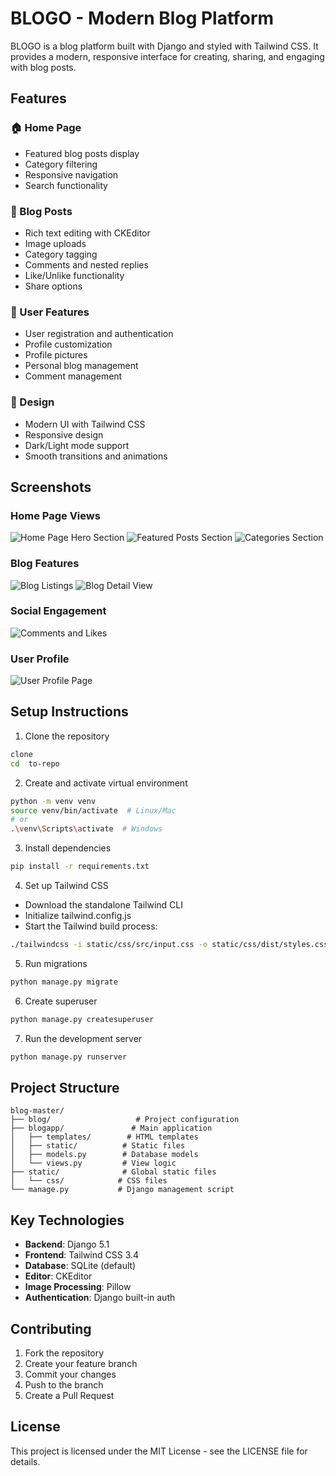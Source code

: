 # BLOGO - Modern Blog Platform

BLOGO is a  blog platform built with Django and styled with Tailwind CSS. It provides a modern, responsive interface for creating, sharing, and engaging with blog posts.

## Features

### 🏠 Home Page
- Featured blog posts display
- Category filtering
- Responsive navigation
- Search functionality

### 📝 Blog Posts
- Rich text editing with CKEditor
- Image uploads
- Category tagging
- Comments and nested replies
- Like/Unlike functionality
- Share options

### 👤 User Features
- User registration and authentication
- Profile customization
- Profile pictures
- Personal blog management
- Comment management

### 💅 Design
- Modern UI with Tailwind CSS
- Responsive design
- Dark/Light mode support
- Smooth transitions and animations

## Screenshots

### Home Page Views
![Home Page Hero Section](screenshots/home1.png)
![Featured Posts Section](screenshots/home2.png)
![Categories Section](screenshots/home3.png)

### Blog Features
![Blog Listings](screenshots/blogs.png)
![Blog Detail View](screenshots/blog.png)

### Social Engagement
![Comments and Likes](screenshots/commentlikes.png)

### User Profile
![User Profile Page](screenshots/profile.png)

## Setup Instructions

1. Clone the repository
```bash 
clone
cd  to-repo
```

2. Create and activate virtual environment
```bash
python -m venv venv
source venv/bin/activate  # Linux/Mac
# or
.\venv\Scripts\activate  # Windows
```

3. Install dependencies
```bash
pip install -r requirements.txt
```

4. Set up Tailwind CSS
- Download the standalone Tailwind CLI
- Initialize tailwind.config.js
- Start the Tailwind build process:
```bash
./tailwindcss -i static/css/src/input.css -o static/css/dist/styles.css --watch
```

5. Run migrations
```bash
python manage.py migrate
```

6. Create superuser
```bash
python manage.py createsuperuser
```

7. Run the development server
```bash
python manage.py runserver
```

## Project Structure

```
blog-master/
├── blog/                   # Project configuration
├── blogapp/               # Main application
│   ├── templates/        # HTML templates
│   ├── static/          # Static files
│   ├── models.py        # Database models
│   └── views.py         # View logic
├── static/              # Global static files
│   └── css/            # CSS files
└── manage.py           # Django management script
```

## Key Technologies

- **Backend**: Django 5.1
- **Frontend**: Tailwind CSS 3.4
- **Database**: SQLite (default)
- **Editor**: CKEditor
- **Image Processing**: Pillow
- **Authentication**: Django built-in auth

 

## Contributing

1. Fork the repository
2. Create your feature branch
3. Commit your changes
4. Push to the branch
5. Create a Pull Request

## License

This project is licensed under the MIT License - see the LICENSE file for details.
